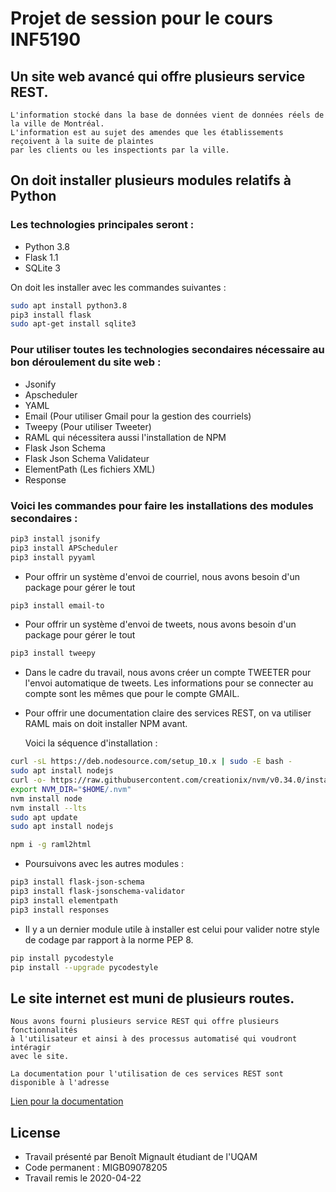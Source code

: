 # Projet de session pour le cours INF5190

## Un site web avancé qui offre plusieurs service REST.
    L'information stocké dans la base de données vient de données réels de la ville de Montréal.
    L'information est au sujet des amendes que les établissements reçoivent à la suite de plaintes 
    par les clients ou les inspectionts par la ville.

## On doit installer plusieurs modules relatifs à Python

### Les technologies principales seront :
  * Python 3.8
  * Flask 1.1
  * SQLite 3
  
On doit les installer avec les commandes suivantes :

```bash
sudo apt install python3.8
pip3 install flask
sudo apt-get install sqlite3
```
### Pour utiliser toutes les technologies secondaires nécessaire au bon déroulement du site web :
  * Jsonify
  * Apscheduler
  * YAML 
  * Email (Pour utiliser Gmail pour la gestion des courriels)
  * Tweepy (Pour utiliser Tweeter)
  * RAML qui nécessitera aussi l'installation de NPM
  * Flask Json Schema
  * Flask Json Schema Validateur 
  * ElementPath (Les fichiers XML)
  * Response
  
### Voici les commandes pour faire les installations des modules secondaires :

```bash
pip3 install jsonify
pip3 install APScheduler
pip3 install pyyaml
```

  * Pour offrir un système d'envoi de courriel, nous avons besoin d'un package pour gérer le tout
```bash
pip3 install email-to  
``` 

  * Pour offrir un système d'envoi de tweets, nous avons besoin d'un package pour gérer le tout
```bash
pip3 install tweepy  
```
  * Dans le cadre du travail, nous avons créer un compte TWEETER pour l'envoi automatique de tweets.
    Les informations pour se connecter au compte sont les mêmes que pour le compte GMAIL.    
  
        
  * Pour offrir une documentation  claire des services REST, on va utiliser RAML
    mais on doit installer NPM avant. 
    
    Voici la séquence d'installation :
```bash
curl -sL https://deb.nodesource.com/setup_10.x | sudo -E bash -
sudo apt install nodejs
curl -o- https://raw.githubusercontent.com/creationix/nvm/v0.34.0/install.sh | bash
export NVM_DIR="$HOME/.nvm"
nvm install node
nvm install --lts
sudo apt update
sudo apt install nodejs

npm i -g raml2html
```    
  * Poursuivons avec les autres modules :
```bash
pip3 install flask-json-schema
pip3 install flask-jsonschema-validator
pip3 install elementpath
pip3 install responses
```

  * Il y a un dernier module utile à installer est celui pour valider 
    notre style de codage par rapport à la norme PEP 8.
```bash
pip install pycodestyle
pip install --upgrade pycodestyle
```
## Le site internet est muni de plusieurs routes.
    Nous avons fourni plusieurs service REST qui offre plusieurs fonctionnalités 
    à l'utilisateur et ainsi à des processus automatisé qui voudront intéragir 
    avec le site.
    
    La documentation pour l'utilisation de ces services REST sont disponible à l'adresse
   
   [Lien pour la documentation](http://127.0.0.1:5000/doc)


## License

* Travail présenté par Benoît Mignault étudiant de l'UQAM 
* Code permanent : MIGB09078205
* Travail remis le 2020-04-22